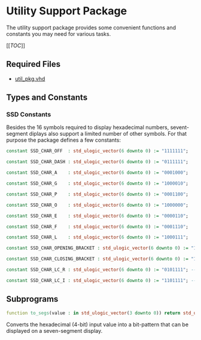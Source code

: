 
# Utility Support Package
The utility support package provides some convenient functions and constants you may need for various tasks.


[[_TOC_]]

## Required Files

- [util_pkg.vhd](src/util_pkg.vhd)

## Types and Constants


### SSD Constants

Besides the 16 symbols required to display hexadecimal numbers, sevent-segment diplays also support a limited number of other symbols. For that purpose the package defines a few constants:



```vhdl
constant SSD_CHAR_OFF  : std_ulogic_vector(6 downto 0) := "1111111";
```



```vhdl
constant SSD_CHAR_DASH : std_ulogic_vector(6 downto 0) := "0111111";
```



```vhdl
constant SSD_CHAR_A    : std_ulogic_vector(6 downto 0) := "0001000";
```



```vhdl
constant SSD_CHAR_G    : std_ulogic_vector(6 downto 0) := "1000010";
```



```vhdl
constant SSD_CHAR_P    : std_ulogic_vector(6 downto 0) := "0001100";
```



```vhdl
constant SSD_CHAR_O    : std_ulogic_vector(6 downto 0) := "1000000";
```



```vhdl
constant SSD_CHAR_E    : std_ulogic_vector(6 downto 0) := "0000110";
```



```vhdl
constant SSD_CHAR_F    : std_ulogic_vector(6 downto 0) := "0001110";
```



```vhdl
constant SSD_CHAR_L    : std_ulogic_vector(6 downto 0) := "1000111";
```



```vhdl
constant SSD_CHAR_OPENING_BRACKET : std_ulogic_vector(6 downto 0) := "1000110"; -- (
```



```vhdl
constant SSD_CHAR_CLOSING_BRACKET : std_ulogic_vector(6 downto 0) := "1110000"; -- )
```



```vhdl
constant SSD_CHAR_LC_R : std_ulogic_vector(6 downto 0) := "0101111"; -- lowercase r
```



```vhdl
constant SSD_CHAR_LC_I : std_ulogic_vector(6 downto 0) := "1101111"; -- lowercase i
```



## Subprograms

```vhdl
function to_segs(value : in std_ulogic_vector(3 downto 0)) return std_ulogic_vector;
```

Converts the hexadecimal (4-bit) input value into a bit-pattern that can be displayed on a seven-segment display.

